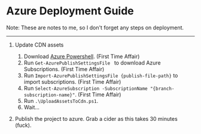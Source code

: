 Azure Deployment Guide
======
Note: These are notes to me, so I don't forget any steps on deployment.


----------


1. Update CDN assets
	1. Download [Azure Powershell](http://go.microsoft.com/?linkid=9811175&clcid=0x409). (First Time Affair)
	2. Run `Get-AzurePublishSettingsFile ` to download Azure Subscriptions. (First Time Affair)
	3. Run `Import-AzurePublishSettingsFile {publish-file-path}` to import subscriptions. (First Time Affair)
	4. Run `Select-AzureSubscription -SubscriptionName "{branch-subscription-name}"`. (First Time Affair)
	5. Run `.\UploadAssetsToCdn.ps1`.
	6. Wait...

2. Publish the project to azure. Grab a cider as this takes 30 minutes (fuck).